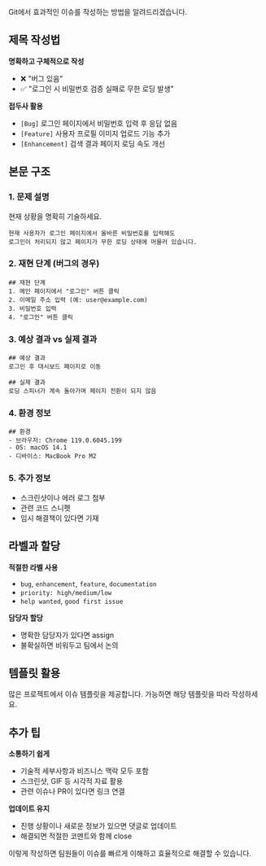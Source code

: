 Git에서 효과적인 이슈를 작성하는 방법을 알려드리겠습니다.

## 제목 작성법

**명확하고 구체적으로 작성**

- ❌ "버그 있음"
- ✅ "로그인 시 비밀번호 검증 실패로 무한 로딩 발생"

**접두사 활용**

- `[Bug]` 로그인 페이지에서 비밀번호 입력 후 응답 없음
- `[Feature]` 사용자 프로필 이미지 업로드 기능 추가
- `[Enhancement]` 검색 결과 페이지 로딩 속도 개선

## 본문 구조

### 1. 문제 설명

현재 상황을 명확히 기술하세요.

```
현재 사용자가 로그인 페이지에서 올바른 비밀번호를 입력해도 
로그인이 처리되지 않고 페이지가 무한 로딩 상태에 머물러 있습니다.
```

### 2. 재현 단계 (버그의 경우)

```
## 재현 단계
1. 메인 페이지에서 "로그인" 버튼 클릭
2. 이메일 주소 입력 (예: user@example.com)
3. 비밀번호 입력
4. "로그인" 버튼 클릭
```

### 3. 예상 결과 vs 실제 결과

```
## 예상 결과
로그인 후 대시보드 페이지로 이동

## 실제 결과
로딩 스피너가 계속 돌아가며 페이지 전환이 되지 않음
```

### 4. 환경 정보

```
## 환경
- 브라우저: Chrome 119.0.6045.199
- OS: macOS 14.1
- 디바이스: MacBook Pro M2
```

### 5. 추가 정보

- 스크린샷이나 에러 로그 첨부
- 관련 코드 스니펫
- 임시 해결책이 있다면 기재

## 라벨과 할당

**적절한 라벨 사용**

- `bug`, `enhancement`, `feature`, `documentation`
- `priority: high/medium/low`
- `help wanted`, `good first issue`

**담당자 할당**

- 명확한 담당자가 있다면 assign
- 불확실하면 비워두고 팀에서 논의

## 템플릿 활용

많은 프로젝트에서 이슈 템플릿을 제공합니다. 가능하면 해당 템플릿을 따라 작성하세요.

## 추가 팁

**소통하기 쉽게**

- 기술적 세부사항과 비즈니스 맥락 모두 포함
- 스크린샷, GIF 등 시각적 자료 활용
- 관련 이슈나 PR이 있다면 링크 연결

**업데이트 유지**

- 진행 상황이나 새로운 정보가 있으면 댓글로 업데이트
- 해결되면 적절한 코멘트와 함께 close

이렇게 작성하면 팀원들이 이슈를 빠르게 이해하고 효율적으로 해결할 수 있습니다.
